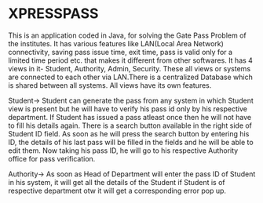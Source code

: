 # XPRESSPASS
This is an application coded in Java, for solving the Gate Pass Problem of the institutes.
It has various features like LAN(Local Area Network) connectivity, saving pass issue time, exit time, pass is valid only for a limited time period etc. that makes it different from other softwares.
It has 4 views in it-
Student,
Authority,
Admin,
Security.
These all views or systems are connected to each other via LAN.There is a centralized Database which is shared between all systems.
All views have its own features.

Student-> Student can generate the pass from any system in which Student view is present but he will have to verify his pass id only by his respective department. If Student has issued a pass atleast once then he will not have to fill his details again. There is a search button available in the right side of Student ID field. As soon as he will press the search button by entering his ID, the details of his last pass will be filled in the fields and he will be able to edit them. Now taking his pass ID, he will go to his respective Authority office for pass verification.

Authority-> As soon as Head of Department will enter the pass ID of Student in his system, it will get all the details of the Student if Student is of respective department otw it will get a corresponding error pop up. 
